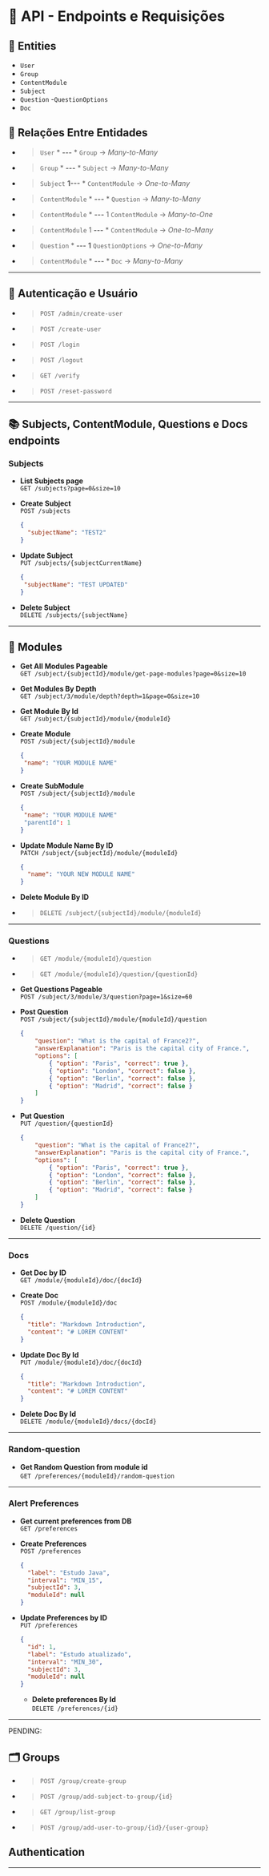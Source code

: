 # 📘 API - Endpoints e Requisições

## 🧩 Entities
- `User`
- `Group`
- `ContentModule`
- `Subject`
- `Question`
-`QuestionOptions`
- `Doc`

## 🧩 Relações Entre Entidades

- >`User`    * **---** *     `Group` → *Many-to-Many*
- >`Group`   * **---** * `Subject` → *Many-to-Many*
- >`Subject` **1---** * `ContentModule` → *One-to-Many*
- >`ContentModule`  * **---** * `Question` → *Many-to-Many*
- >`ContentModule`  * **---** 1 `ContentModule` → *Many-to-One*
- >`ContentModule`  1 **---** * `ContentModule` → *One-to-Many*
- >`Question` * **---** **1** `QuestionOptions` → *One-to-Many*
- >`ContentModule` * **---** * `Doc` → *Many-to-Many*

---

## 🧩 Autenticação e Usuário

- >`POST /admin/create-user`
- >`POST /create-user`
- >`POST /login`
- >`POST /logout`
- >`GET /verify`
- >`POST /reset-password`

---

## 📚 Subjects, ContentModule, Questions e Docs endpoints

### Subjects

- **List Subjects page**  
  `GET /subjects?page=0&size=10`


- **Create Subject**  
  `POST /subjects`
  ```json
  {
    "subjectName": "TEST2"
  }
  ```

- **Update Subject**                      
   `PUT /subjects/{subjectCurrentName}` 
    ```json
  {
     "subjectName": "TEST UPDATED"
  }
  ```

- **Delete Subject**      
    `DELETE /subjects/{subjectName}`

---

## 🧱 Modules

- **Get All Modules Pageable**   
`GET /subject/{subjectId}/module/get-page-modules?page=0&size=10`


- **Get Modules By Depth**   
    `GET /subject/3/module/depth?depth=1&page=0&size=10`


- **Get Module By Id**  
`GET /subject/{subjectId}/module/{moduleId}`


- **Create Module**                      
  `POST /subject/{subjectId}/module`
    ```json
  {
     "name": "YOUR MODULE NAME"
  }
  ```

- **Create SubModule**                      
  `POST /subject/{subjectId}/module`
    ```json
  {
     "name": "YOUR MODULE NAME"
     "parentId": 1
  }
  ```

- **Update Module Name By ID**                      
`PATCH /subject/{subjectId}/module/{moduleId}`                 
    ```json
    {  
      "name": "YOUR NEW MODULE NAME"
    }
    ```

- **Delete Module By ID**
- >`DELETE /subject/{subjectId}/module/{moduleId}`

---
### Questions
- >`GET /module/{moduleId}/question`
- >`GET /module/{moduleId}/question/{questionId}`
- **Get Questions Pageable**                       
  `POST /subject/3/module/3/question?page=1&size=60`


- **Post Question**                       
  `POST /subject/{subjectId}/module/{moduleId}/question`
    ```json
    {
        "question": "What is the capital of France2?",
        "answerExplanation": "Paris is the capital city of France.",
        "options": [
            { "option": "Paris", "correct": true },
            { "option": "London", "correct": false },
            { "option": "Berlin", "correct": false },
            { "option": "Madrid", "correct": false }
        ]
    }
    ```

- **Put Question**                        
  `PUT /question/{questionId}`
    ```json
    {
        "question": "What is the capital of France2?",
        "answerExplanation": "Paris is the capital city of France.",
        "options": [
            { "option": "Paris", "correct": true },
            { "option": "London", "correct": false },
            { "option": "Berlin", "correct": false },
            { "option": "Madrid", "correct": false }
        ]
    }
    ```
- **Delete Question**  
`DELETE /question/{id}`

---

### Docs

- **Get Doc by ID**  
`GET /module/{moduleId}/doc/{docId}`


- **Create Doc**  
`POST /module/{moduleId}/doc`
  ```json
  {
    "title": "Markdown Introduction",
    "content": "# LOREM CONTENT"
  }
  ```

- **Update Doc By Id**  
  `PUT /module/{moduleId}/doc/{docId}`
  ```json
  {
    "title": "Markdown Introduction",
    "content": "# LOREM CONTENT"
  }
  ```

- **Delete Doc By Id**   
`DELETE /module/{moduleId}/docs/{docId}`
---
### Random-question

- **Get Random Question from module id**  
  `GET /preferences/{moduleId}/random-question`
---

### Alert Preferences

- **Get current preferences from DB**  
  `GET /preferences`


- **Create Preferences**  
  `POST /preferences`
  ```json
  {
    "label": "Estudo Java",
    "interval": "MIN_15",
    "subjectId": 3,
    "moduleId": null
  }
  ```

- **Update Preferences by ID**  
  `PUT /preferences`
  ```json
  {
    "id": 1,
    "label": "Estudo atualizado",
    "interval": "MIN_30",
    "subjectId": 3,
    "moduleId": null
  }
  ```

  - **Delete preferences By Id**   
    `DELETE /preferences/{id}`
---

PENDING: 
## 🗂️ Groups

- >`POST /group/create-group`
- >`POST /group/add-subject-to-group/{id}`
- >`GET /group/list-group`
- >`POST /group/add-user-to-group/{id}/{user-group}`

## Authentication
---


